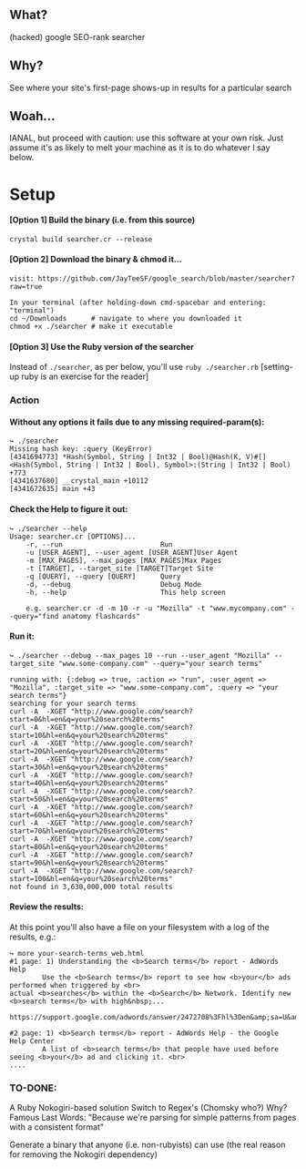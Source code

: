 ## What?
(hacked) google SEO-rank searcher

## Why?
See where your site's first-page shows-up in results for a particular search

## Woah...
IANAL, but proceed with caution: use this software at your own risk. Just assume
it's as likely to melt your machine as it is to do whatever I say below.

# Setup

#### [Option 1] Build the binary (i.e. from this source)
```
crystal build searcher.cr --release
```

#### [Option 2] Download the binary & chmod it...
```
visit: https://github.com/JayTeeSF/google_search/blob/master/searcher?raw=true

In your terminal (after holding-down cmd-spacebar and entering: "terminal")
cd ~/Downloads      # navigate to where you downloaded it
chmod +x ./searcher # make it executable
```

#### [Option 3] Use the Ruby version of the searcher
Instead of `./searcher`, as per below, you'll use `ruby ./searcher.rb`
[setting-up ruby is an exercise for the reader]

### Action

#### Without any options it fails due to any missing required-param(s):
```
↪ ./searcher
Missing hash key: :query (KeyError)
[4341694773] *Hash(Symbol, String | Int32 | Bool)@Hash(K, V)#[]<Hash(Symbol, String | Int32 | Bool), Symbol>:(String | Int32 | Bool) +773
[4341637680] __crystal_main +10112
[4341672635] main +43
```

#### Check the Help to figure it out:
```
↪ ./searcher --help
Usage: searcher.cr [OPTIONS]...
    -r, --run                        Run
    -u [USER_AGENT], --user_agent [USER_AGENT]User Agent
    -m [MAX_PAGES], --max_pages [MAX_PAGES]Max Pages
    -t [TARGET], --target_site [TARGET]Target Site
    -q [QUERY], --query [QUERY]      Query
    -d, --debug                      Debug Mode
    -h, --help                       This help screen

    e.g. searcher.cr -d -m 10 -r -u "Mozilla" -t "www.mycompany.com" --query="find anatomy flashcards"
```

#### Run it:
```
↪ ./searcher --debug --max_pages 10 --run --user_agent "Mozilla" --target_site "www.some-company.com" --query="your search terms"

running with: {:debug => true, :action => "run", :user_agent => "Mozilla", :target_site => "www.some-company.com", :query => "your search terms"}
searching for your search terms
curl -A  -XGET "http://www.google.com/search?start=0&hl=en&q=your%20search%20terms"
curl -A  -XGET "http://www.google.com/search?start=10&hl=en&q=your%20search%20terms"
curl -A  -XGET "http://www.google.com/search?start=20&hl=en&q=your%20search%20terms"
curl -A  -XGET "http://www.google.com/search?start=30&hl=en&q=your%20search%20terms"
curl -A  -XGET "http://www.google.com/search?start=40&hl=en&q=your%20search%20terms"
curl -A  -XGET "http://www.google.com/search?start=50&hl=en&q=your%20search%20terms"
curl -A  -XGET "http://www.google.com/search?start=60&hl=en&q=your%20search%20terms"
curl -A  -XGET "http://www.google.com/search?start=70&hl=en&q=your%20search%20terms"
curl -A  -XGET "http://www.google.com/search?start=80&hl=en&q=your%20search%20terms"
curl -A  -XGET "http://www.google.com/search?start=90&hl=en&q=your%20search%20terms"
curl -A  -XGET "http://www.google.com/search?start=100&hl=en&q=your%20search%20terms"
not found in 3,630,000,000 total results
```

#### Review the results:
At this point you'll also have a file on your filesystem with a log of the results, e.g.:
```
↪ more your-search-terms_web.html
#1 page: 1) Understanding the <b>Search terms</b> report - AdWords Help
        Use the <b>Search terms</b> report to see how <b>your</b> ads performed when triggered by <br>
actual <b>searches</b> within the <b>Search</b> Network. Identify new <b>search terms</b> with high&nbsp;...
        https://support.google.com/adwords/answer/2472708%3Fhl%3Den&amp;sa=U&amp;ved=0CBQQFjAAahUKEwj_qOOjmobIAhVWNogKHeQNAdE&amp;usg=AFQjCNFHR_hKoraCdnZSUcv1YXg49Fhimw

#2 page: 1) <b>Search terms</b> report - AdWords Help - the Google Help Center
        A list of <b>search terms</b> that people have used before seeing <b>your</b> ad and clicking it. <br>
....
```

### TO-DONE:
  A Ruby Nokogiri-based solution
  Switch to Regex's (Chomsky who?)
    Why?  Famous Last Words: "Because we're parsing for simple patterns from pages with a consistent format"

  Generate a binary that anyone (i.e. non-rubyists) can use (the real reason for removing the Nokogiri dependency)
